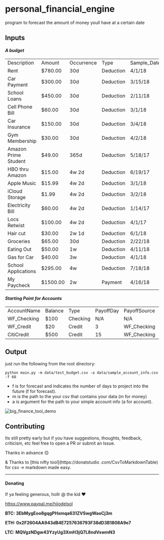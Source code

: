 # personal_financial_engine
program to forecast the amount of money youll have at a certain date


## Inputs

#### *A budget*

|                      |          |            |           |             |             |         | 
|----------------------|----------|------------|-----------|-------------|-------------|---------| 
| Description          | Amount   | Occurrence | Type      | Sample_Date | Source      | Until   | 
| Rent                 | $780.00  | 30d        | Deduction | 4/1/18      | WF_Checking |         | 
| Car Payment          | $300.00  | 30d        | Deduction | 3/15/18     | WF_Checking |         | 
| School Loans         | $450.00  | 30d        | Deduction | 2/11/18     | WF_Checking |         | 
| Cell Phone Bill      | $60.00   | 30d        | Deduction | 3/1/18      | WF_Checking |         | 
| Car Insurance        | $150.00  | 30d        | Deduction | 3/4/18      | WF_Checking |         | 
| Gym Membership       | $30.00   | 30d        | Deduction | 4/2/18      | WF_Checking |         | 
| Amazon Prime Student | $49.00   | 365d       | Deduction | 5/18/17     | WF_Checking |         | 
| HBO thru Amazon      | $15.00   | 4w 2d      | Deduction | 6/19/17     | WF_Checking |         | 
| Apple Music          | $15.99   | 4w 2d      | Deduction | 3/1/18      | WF_Checking |         | 
| iCloud Storage       | $1.99    | 4w 2d      | Deduction | 3/2/18      | WF_Checking |         | 
| Electricity Bill     | $60.00   | 4w 2d      | Deduction | 1/14/17     | CitiCredit  |         | 
| Locs Retwist         | $100.00  | 4w 2d      | Deduction | 4/1/17      | WF_Credit   |         | 
| Hair cut             | $30.00   | 2w 1d      | Deduction | 6/1/18      | CitiCredit  |         | 
| Groceries            | $65.00   | 30d        | Deduction | 2/22/18     | CitiCredit  |         | 
| Eating Out           | $50.00   | 1w         | Deduction | 4/11/18     | CitiCredit  |         | 
| Gas for Car          | $40.00   | 3w         | Deduction | 4/1/18      | CitiCredit  |         | 
| School Applications  | $295.00  | 4w         | Deduction | 7/18/18     | WF_Checking | 8/18/18 | 
| My Paycheck          | $1500.00 | 2w         | Payment   | 4/16/18     | WF_Checking |         | 



#### *Starting Point for Accounts*

|             |         |          |           |              |             | 
|-------------|---------|----------|-----------|--------------|-------------| 
| AccountName | Balance | Type     | PayoffDay | PayoffSource | CreditLimit | 
| WF_Checking | $100    | Checking | N/A       | N/A          | N/A         | 
| WF_Credit   | $20     | Credit   | 3         | WF_Checking  | $3000       | 
| CitiCredit  | $500    | Credit   | 15        | WF_Checking  | $10000      | 




## Output

just run the following from the root directory:

`python main.py -m data/test_budget.csv -a data/sample_account_info.csv -f 60`

- f is for forecast and indicates the number of days to project into the future (f for forecast).
- m is the path to the your csv that contains your data (m for money)
- a is argument for the path to your simple account info (a for account).


![big_finance_tool_demo](https://user-images.githubusercontent.com/13176059/43878383-dbaf88e0-9b6c-11e8-9db4-6a2485b751cd.gif)



## Contributing

Its still pretty early but if you have suggestions, thoughts, feedback, criticism, etc feel free to open a PR or submit an Issue. 

Thanks in advance :blush:

& Thanks to [this nifty tool](https://donatstudio
.com/CsvToMarkdownTable) for csv -> markdown made easy.

--------------------------------------------------------------------------

#### Donating

If ya feeling generous, hollr @ the kid :heart:

https://www.paypal.me/hijodelsol

**BTC: 3EbMygEoo8gqgPHxmqa631ZVSwgWaoCj3m**

**ETH: 0x2F2604AA943dB4E7257636793F38dD3B1808A9e7**

**LTC: MQVgzNDgw43YzyUg3XmH3jQ7L8ndVswmN3**
